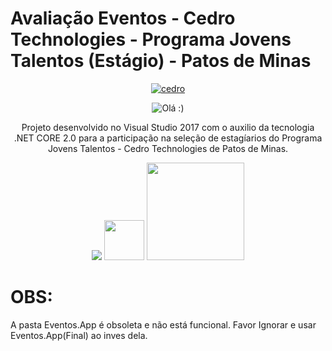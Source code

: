 # Avaliação Eventos - Cedro Technologies - 	Programa Jovens Talentos (Estágio) - Patos de Minas
<p align="center"><a href="http://cedrotech.com" target="_blank"><img src="http://www.cedrotech.com/wp-content/uploads/2015/10/logo-cedro.png" alt="cedro"></a></p>
<p align="center">
  <img src="https://media.giphy.com/media/u3NqET5KZHkOs/giphy.gif" alt="Olá :)"/>
</p>
<p align="center">Projeto desenvolvido no Visual Studio 2017 com o auxilio da tecnologia .NET CORE 2.0 para a participação na seleção de estagíarios do Programa Jovens Talentos - Cedro Technologies de Patos de Minas.</p>
<p align="center">
<img src="https://www.visualstudio.com/wp-content/uploads/2017/10/vs-ide.png">
<img src="https://www.iconfinder.com/icons/619553/download/png/128" width="64" height="64">
<img src="https://docs.microsoft.com/pt-br/dotnet/images/hub/netcore.svg" width="156" height="156">
</p>

# OBS:
A pasta Eventos.App é obsoleta e não está funcional. Favor Ignorar e usar Eventos.App(Final) ao inves dela.
